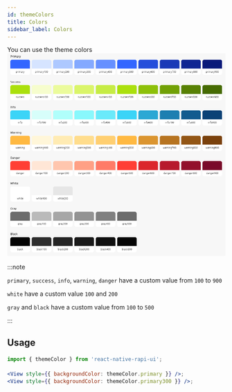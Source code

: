 ```yaml
---
id: themeColors
title: Colors
sidebar_label: Colors
---
```


You can use the theme colors
![colors](./assets/colors.png)

:::note

`primary`, `success`, `info`, `warning`, `danger` have a custom value from `100` to `900`

`white` have a custom value `100` and `200`

`gray` and `black` have a custom value from `100` to `500`

:::

## Usage

```jsx
import { themeColor } from 'react-native-rapi-ui';

<View style={{ backgroundColor: themeColor.primary }} />;
<View style={{ backgroundColor: themeColor.primary300 }} />;
```
